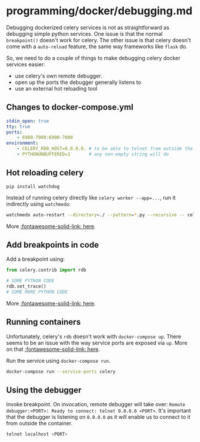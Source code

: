 # programming/docker/debugging.md

Debugging dockerized celery services is not as straightforward as debugging simple python services. One issue is that the normal `breakpoint()` doesn't work for celery. The other issue is that celery doesn't come with a `auto-reload` feature, the same way frameworks like `flask` do.

So, we need to do a couple of things to make debugging celery docker services easier:

- use celery's own remote debugger.
- open up the ports the debugger generally listens to
- use an external hot reloading tool

Changes to docker-compose.yml
---

```yaml
stdin_open: true
tty: true
ports:
	- 6900-7000:6900-7000
environment:
	- CELERY_RDB_HOST=0.0.0.0. # to be able to telnet from outside the container
	- PYTHONUNBUFFERED=1       # any non-empty string will do
```

Hot reloading celery
---

```
pip install watchdog
```

Instead of running celery directly like `celery worker --app=...`, run it indirectly using `watchmedo`:

```bash
watchmedo auto-restart --directory=./ --pattern=*.py --recursive -- celery worker --app=...
```

More [:fontawesome-solid-link: here](https://www.distributedpython.com/2019/04/23/celery-reload/).

Add breakpoints in code
---
Add a breakpoint using:

```python
from celery.contrib import rdb

# SOME PYTHON CODE
rdb.set_trace()
# SOME MORE PYTHON CODE
```

More [:fontawesome-solid-link: here](https://docs.celeryproject.org/en/stable/reference/celery.contrib.rdb.html).

Running containers
---

Unfortunately, celery's `rdb` doesn't work with `docker-compose up`. There seems to be an issue with the way service ports are exposed via `up`. More on that [:fontawesome-solid-link: here](https://github.com/docker/compose/issues/4677).

Run the service using `docker-compose run`.

```bash
docker-compose run --service-ports celery
```

Using the debugger
---

Invoke breakpoint. On invocation, remote debugger will take over: `Remote debugger:<PORT>: Ready to connect: telnet 0.0.0.0 <PORT>`. It's important that the debugger is listening on `0.0.0.0` as it will enable us to connect to it from outside the container.

```bash
telnet localhost <PORT>
```
